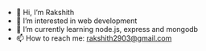 - 👋 Hi, I’m Rakshith
- 👀 I’m interested in web development
- 🌱 I’m currently learning node.js, express and mongodb
- 📫 How to reach me: rakshith2903@gmail.com

<!---

--->
